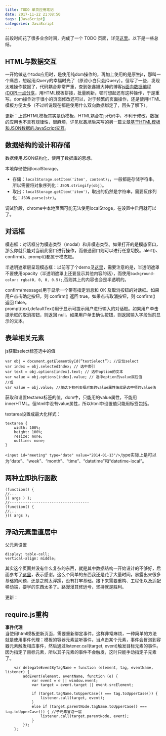```yaml
---
title: TODO 单页应用笔记
date: 2017-11-22 21:08:50
tags: [JavaScript]
categories: JavaScript
---
```

前段时间花了很多业余时间，完成了一个 TODO 页面，详见[这里](https://github.com/paleomoon/todo)。以下是一些总结。
<!-- more -->
## HTML与数据交互
一开始做这个todo应用时，是使用纯dom操作的，再加上使用的是原生js，那叫一个痛苦，想起用jQuery的幸福时光了（原谅小白只会jQuery）。但写了一些，发现太难操作数据了，代码耦合非常严重，查到张鑫旭大神的博客[js面向数据编程(DOP)一点分享](http://www.zhangxinxu.com/wordpress/?p=1384)，用HTML模板拼接，批量刷新，顿时想起还有这种操作，于是重写。dom操作对于很小的页面修改还可以，对于频繁的页面操作，还是使用HTML模板方便太多（不过听说现在都是使用什么双向数据绑定了，回头了解下）。  

更新：上述HTML模板其实是伪模板，HTML耦合在js代码中，不利于修改，数据的应用也不具有规律性，很麻烦，详见张鑫旭后来写的另一篇文章[基于HTML模板和JSON数据的JavaScript交互](http://www.zhangxinxu.com/wordpress/?p=2649)。

## 数据结构的设计和存储
数据使用JSON结构化，使用了数据库的思想。  

本地存储使用localStorage。
- 存储：`localStorage.setItem('item', content);`，一般都是存储字符串，所以需要将对象序列化：`JSON.stringify(obj)`。
- 取出：`localStorage.getItem('item')`，取出的仍然是字符串，需要反序列化：`JSON.parse(str)`。  

调试阶段，chrome中本地页面可能无法使用localStroge，在设置中启用就可以了。

## 对话框
模态框：对话框分为模态类型（modal）和非模态类型。如果打开的是模态窗口，那么你就只能对当前此窗口进行操作，而普通窗口则可以进行任意切换。alert()、confirm()、prompt()都属于模态框。   

半透明遮罩层呈现模态框：以前写了个demo见[这里](https://github.com/paleomoon/baidu-ife/tree/gh-pages/YaoyaoSchool/task6)，需要注意的是，半透明遮罩不要使用opacity（半透明遮罩上还要显示其他内容的话），而使用`background-color: rgba(0, 0, 0, 0.5);`,否则其上的内容也会是半透明的。  

confirm(message)用于显示一个带有指定消息和 OK 及取消按钮的对话框。如果用户点击确定按钮，则 confirm() 返回 true。如果点击取消按钮，则 confirm() 返回 false。  
prompt(text,defaultText)用于显示可提示用户进行输入的对话框。如果用户单击提示框的取消按钮，则返回 null。如果用户单击确认按钮，则返回输入字段当前显示的文本。

## 表单相关元素
js获取select标签选中的值  
```
var obj = document.getElementById(”testSelect”); //定位select
var index = obj.selectedIndex; // 选中索引
var text = obj.options[index].text; // 选中option的文本
var value = obj.options[index].value; // 选中option的value属性值
//或
var value = obj.value; //单选下拉列表框对象的value属性值就是选中项的value值
```

获取和设置textarea标签的值，dom中，只能用的value属性，不能用innerHTML。但html中没有value属性，所以html中设置值只能用标签包括。  

textarea设置成最大化样式：
```
textarea {
    width: 100%;
    height: 100%;
    resize: none;
    outline: none;
}
```

`<input id="meeting" type="date" value="2014-01-13"/>`,type实际上是可以为“date”、“week”、“month”、“time”、“datetime”和“datetime-local”。

## 两种立即执行函数
```
(function() {
//...
}( args ) );
//------------------------------------
(function() {
//...
})( args );
```

## 浮动元素垂直居中
父元素设置
```
display: table-cell;
vertical-align: middle;
```

其实这个页面并没有什么复杂的东西，就是其中数据结构一开始设计的不够好，后面参考了[这里](https://github.com/Gaohaoyang/baidu-ife-practice/tree/master/task0003)，表示感谢。这么个简单的东西我还是花了大量时间，暴露出来很多基础的问题，还是之前太浮躁，没有打牢基础。接下来需要重构、工程化以及适配移动端，要学的东西太多了。路漫漫其修远兮，坚持就是胜利。

更新：
## require.js重构
**事件代理**  
当使用html模板更新页面，需要重新绑定事件，这样非常麻烦，一种简单的方法就是使用事件代理：模板的容器元素监听事件，当点击某个元素，事件会冒泡到容器元素触发相应事件，然后通过listener.call(target, event)触发目标元素的事件。  
因为指定了目标元素，所以其子元素的事件不会触发，这时只能手动指定子元素了。
```
    var delegateEventByTagName = function (element, tag, eventName, listener) {
        addEvent(element, eventName, function (e) {
            var event = e || window.event;
            var target = event.target || event.srcElement;

            if (target.tagName.toUpperCase() === tag.toUpperCase()) {
                listener.call(target, event);
            }
            else if (target.parentNode.tagName.toUpperCase() === tag.toUpperCase()) { //子元素冒泡一层
                listener.call(target.parentNode, event);
            }
        });
    };
```
